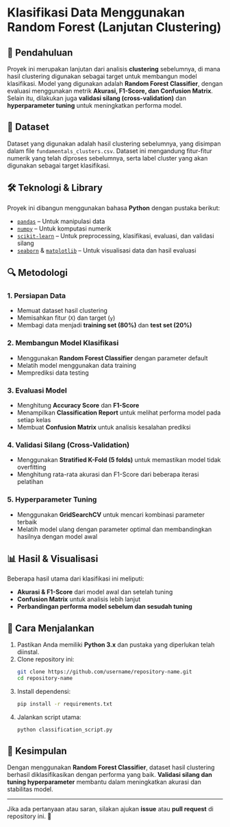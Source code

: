 # Klasifikasi Data Menggunakan Random Forest (Lanjutan Clustering)

## 📌 Pendahuluan
Proyek ini merupakan lanjutan dari analisis **clustering** sebelumnya, di mana hasil clustering digunakan sebagai target untuk membangun model klasifikasi. Model yang digunakan adalah **Random Forest Classifier**, dengan evaluasi menggunakan metrik **Akurasi, F1-Score, dan Confusion Matrix**. Selain itu, dilakukan juga **validasi silang (cross-validation)** dan **hyperparameter tuning** untuk meningkatkan performa model.

## 📂 Dataset
Dataset yang digunakan adalah hasil clustering sebelumnya, yang disimpan dalam file `fundamentals_clusters.csv`. Dataset ini mengandung fitur-fitur numerik yang telah diproses sebelumnya, serta label cluster yang akan digunakan sebagai target klasifikasi.

## 🛠 Teknologi & Library
Proyek ini dibangun menggunakan bahasa **Python** dengan pustaka berikut:

- [`pandas`](https://pandas.pydata.org/) – Untuk manipulasi data
- [`numpy`](https://numpy.org/) – Untuk komputasi numerik
- [`scikit-learn`](https://scikit-learn.org/) – Untuk preprocessing, klasifikasi, evaluasi, dan validasi silang
- [`seaborn`](https://seaborn.pydata.org/) & [`matplotlib`](https://matplotlib.org/) – Untuk visualisasi data dan hasil evaluasi

## 🔍 Metodologi
### 1. Persiapan Data
- Memuat dataset hasil clustering
- Memisahkan fitur (`X`) dan target (`y`)
- Membagi data menjadi **training set (80%)** dan **test set (20%)**

### 2. Membangun Model Klasifikasi
- Menggunakan **Random Forest Classifier** dengan parameter default
- Melatih model menggunakan data training
- Memprediksi data testing

### 3. Evaluasi Model
- Menghitung **Accuracy Score** dan **F1-Score**
- Menampilkan **Classification Report** untuk melihat performa model pada setiap kelas
- Membuat **Confusion Matrix** untuk analisis kesalahan prediksi

### 4. Validasi Silang (Cross-Validation)
- Menggunakan **Stratified K-Fold (5 folds)** untuk memastikan model tidak overfitting
- Menghitung rata-rata akurasi dan F1-Score dari beberapa iterasi pelatihan

### 5. Hyperparameter Tuning
- Menggunakan **GridSearchCV** untuk mencari kombinasi parameter terbaik
- Melatih model ulang dengan parameter optimal dan membandingkan hasilnya dengan model awal

## 📊 Hasil & Visualisasi
Beberapa hasil utama dari klasifikasi ini meliputi:

- **Akurasi & F1-Score** dari model awal dan setelah tuning
- **Confusion Matrix** untuk analisis lebih lanjut
- **Perbandingan performa model sebelum dan sesudah tuning**

## 🚀 Cara Menjalankan
1. Pastikan Anda memiliki **Python 3.x** dan pustaka yang diperlukan telah diinstal.
2. Clone repository ini:
   ```sh
   git clone https://github.com/username/repository-name.git
   cd repository-name
   ```
3. Install dependensi:
   ```sh
   pip install -r requirements.txt
   ```
4. Jalankan script utama:
   ```sh
   python classification_script.py
   ```

## 📌 Kesimpulan
Dengan menggunakan **Random Forest Classifier**, dataset hasil clustering berhasil diklasifikasikan dengan performa yang baik. **Validasi silang dan tuning hyperparameter** membantu dalam meningkatkan akurasi dan stabilitas model.


---
Jika ada pertanyaan atau saran, silakan ajukan **issue** atau **pull request** di repository ini. 🚀

